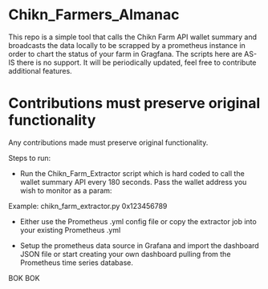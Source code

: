 # Chikn_Farmers_Almanac
This repo is a simple tool that calls the Chikn Farm API wallet summary and broadcasts the data locally to be scrapped by a prometheus instance in order to chart the status of your farm in Gragfana.  The scripts here are AS-IS there is no support. It will be periodically updated, feel free to contribute additional features.

# Contributions must preserve original functionality
Any contributions made must preserve original functionality.

Steps to run:
- Run the Chikn_Farm_Extractor script which is hard coded to call the wallet summary API every 180 seconds.  Pass the wallet address you wish to monitor as a param:

Example:
chikn_farm_extractor.py 0x123456789

- Either use the Prometheus .yml config file or copy the extractor job into your existing Prometheus .yml

- Setup the prometheus data source in Grafana and import the dashboard JSON file or start creating your own dashboard pulling from the Prometheus time series database.

BOK BOK
